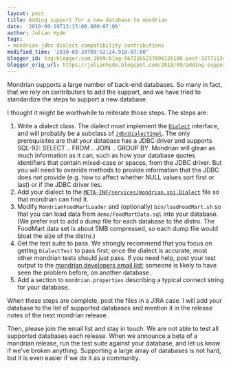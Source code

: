 ```yaml
---
layout: post
title: Adding support for a new database to mondrian
date: '2010-09-19T13:15:00.000-07:00'
author: Julian Hyde
tags:
- mondrian jdbc dialect compatibility contributions
modified_time: '2010-09-20T09:52:24.910-07:00'
blogger_id: tag:blogger.com,1999:blog-5672165237896126100.post-3277113486391955441
blogger_orig_url: https://julianhyde.blogspot.com/2010/09/adding-support-for-new-database-to.html
---
```


Mondrian supports a large number of back-end databases. So many in
fact, that we rely on contributors to add the support, and we have
tried to standardize the steps to support a new database.

I thought it might be worthwhile to reiterate those steps. The steps are:
1. Write a dialect class. The dialect must implement the
   [`Dialect`](https://mondrian.pentaho.com/api/mondrian/spi/Dialect.html)
   interface, and will probably be a subclass of
   [`JdbcDialectImpl`](https://mondrian.pentaho.com/api/mondrian/spi/impl/JdbcDialectImpl.html).
   The only prerequisites are that your database has a JDBC driver and
   supports SQL-92: SELECT .. FROM .. JOIN .. GROUP BY. Mondrian will
   glean as much information as it can, such as how your database
   quotes identifiers that contain mixed-case or spaces, from the JDBC
   driver. But you will need to override methods to provide
   information that the JDBC does not provide (e.g. how to affect
   whether NULL values sort first or last) or if the JDBC driver lies.
2. Add your dialect to the
   [`META-INF/services/mondrian.spi.Dialect`](http://p4web.eigenbase.org/open/mondrian-release/3.2/src/main/META-INF/services/mondrian.spi.Dialect)
   file so that mondrian can find it.
3. Modify `MondrianFoodMartLoader` and (optionally)
   `bin/loadFoodMart.sh` so that you can load data from
   `demo/FoodMartData.sql` into your database. (We prefer not to add a
   dump file for each database to the distro. The FoodMart data set is
   about 5MB compressed, so each dump file would bloat the size of the
   distro.)
4. Get the test suite to pass. We strongly recommend that you focus on
   getting `DialectTest` to pass first; once the dialect is accurate,
   most other mondrian tests should just pass. If you need help, post
   your test output to the
   [mondrian developers email list](https://lists.pentaho.org/mailman/listinfo/mondrian);
   someone is likely to have seen the problem before, on another database.
5. Add a section to `mondrian.properties` describing a typical connect
   string for your database.

When these steps are complete, post the files in a JIRA case. I will
add your database to the list of supported databases and mention it in
the release notes of the next mondrian release.

Then, please join the email list and stay in touch. We are not able to
test all supported databases each release. When we announce a beta of
a mondrian release, run the test suite against your database, and let
us know if we've broken anything. Supporting a large array of
databases is not hard, but it is even easier if we do it as a
community.
